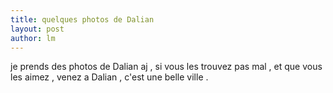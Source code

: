```yaml
---
title: quelques photos de Dalian 
layout: post
author: lm
---
```

<p>je prends des photos de Dalian aj , si vous les trouvez pas mal , et que vous les aimez , venez a Dalian , c'est une belle ville .</p>
